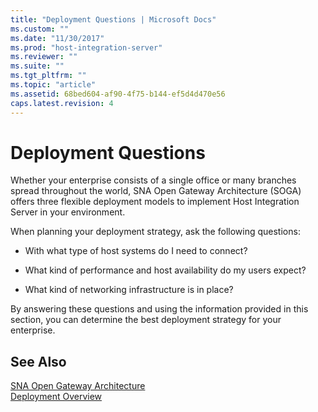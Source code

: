 ```yaml
---
title: "Deployment Questions | Microsoft Docs"
ms.custom: ""
ms.date: "11/30/2017"
ms.prod: "host-integration-server"
ms.reviewer: ""
ms.suite: ""
ms.tgt_pltfrm: ""
ms.topic: "article"
ms.assetid: 68bed604-af90-4f75-b144-ef5d4d470e56
caps.latest.revision: 4
---
```

# Deployment Questions
Whether your enterprise consists of a single office or many branches spread throughout the world, SNA Open Gateway Architecture (SOGA) offers three flexible deployment models to implement Host Integration Server in your environment.  
  
 When planning your deployment strategy, ask the following questions:  
  
-   With what type of host systems do I need to connect?  
  
-   What kind of performance and host availability do my users expect?  
  
-   What kind of networking infrastructure is in place?  
  
 By answering these questions and using the information provided in this section, you can determine the best deployment strategy for your enterprise.  
  
## See Also  
 [SNA Open Gateway Architecture](../core/sna-open-gateway-architecture.md)   
 [Deployment Overview](../core/deployment-overview2.md)